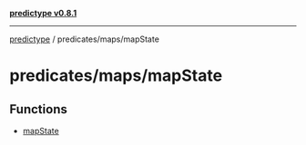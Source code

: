 [**predictype v0.8.1**](../../../README.md)

***

[predictype](../../../modules.md) / predicates/maps/mapState

# predicates/maps/mapState

## Functions

- [mapState](functions/mapState.md)
